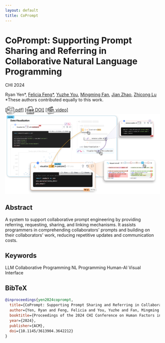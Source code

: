 ```yaml
---
layout: default
title: CoPrompt
---
```


# CoPrompt: Supporting Prompt Sharing and Referring in Collaborative Natural Language Programming

<div class="publication-meta">
  <p class="conference">CHI 2024</p>
  <p class="authors">
    <span class="author-self">Ryan Yen*</span>, 
    <a href="https://felicia35.github.io/" target="_blank">Felicia Feng*</a>, 
    <a href="https://yuzhe.vercel.app/" target="_blank">Yuzhe You</a>, 
    <a href="https://www.mingmingfan.com/" target="_blank">Mingming Fan</a>, 
    <a href="https://www.jeffjianzhao.com/" target="_blank">Jian Zhao</a>, 
    <a href="https://www.cs.cityu.edu.hk/~zhiconlu/" target="_blank">Zhicong Lu</a>
    <br>
    <span class="equal-contribution">*These authors contributed equally to this work.</span>
  </p>
  <div class="publication-links">
    <a href="/assets/papers/coprompt_arxiv.pdf" target="_blank">[<img src="/assets/images/icons/bookmark-doc.svg" alt="Bookmark Document Icon" style="width: 24px; height: 24px; vertical-align: middle;"> pdf]</a>
    <a href="https://dl.acm.org/doi/10.1145/3613904.3642212" target="_blank">[<img src="/assets/images/icons/typewritter.svg" alt="TypeWritter Icon" style="width: 24px; height: 24px; vertical-align: middle;"> DOI]</a>
    <a href="https://www.youtube.com/watch?v=JGnXe_geyY0" target="_blank">[<img src="/assets/images/icons/movie-clapboard.svg" alt="Movie Clapboard Icon" style="width: 24px; height: 24px; vertical-align: middle;"> video]</a>
  </div>
</div>

<div class="publication-image">
  <img src="/assets/images/papers/coprompt.png" alt="CoPrompt: Supporting Prompt Sharing and Referring in Collaborative Natural Language Programming" />
</div>

## Abstract

A system to support collaborative prompt engineering by providing referring, requesting, sharing, and linking mechanisms. It assists programmers in comprehending collaborators' prompts and building on their collaborators' work, reducing repetitive updates and communication costs.

## Keywords

<div class="keywords">
  <span class="keyword">LLM</span>
  <span class="keyword">Collaborative Programming</span>
  <span class="keyword">NL Programming</span>
  <span class="keyword research-line">Human-AI</span>
  <span class="keyword contribution">Visual Interface</span>
</div>

## BibTeX

```bibtex
@inproceedings{yen2024coprompt,
  title={CoPrompt: Supporting Prompt Sharing and Referring in Collaborative Natural Language Programming},
  author={Yen, Ryan and Feng, Felicia and You, Yuzhe and Fan, Mingming and Zhao, Jian and Lu, Zhicong},
  booktitle={Proceedings of the 2024 CHI Conference on Human Factors in Computing Systems},
  year={2024},
  publisher={ACM},
  doi={10.1145/3613904.3642212}
}
``` 